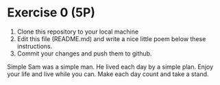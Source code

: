  # Exercise 0 (5P)

1) Clone this repository to your local machine
2) Edit this file (README.md) and write a nice little poem below these instructions.
3) Commit your changes and push them to github.

Simple Sam was a simple man.
He lived each day by a simple plan.
Enjoy your life and live while you can.
Make each day count and take a stand.
